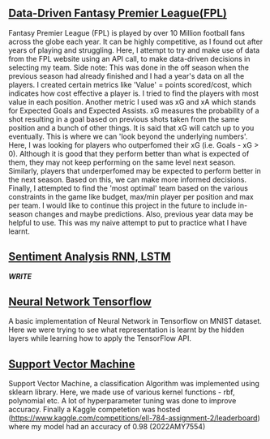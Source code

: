 ## [Data-Driven Fantasy Premier League(FPL)](https://github.com/sob-ANN/Projects/blob/main/Data%20Science%20Related/EDA%20FPL.ipynb)
Fantasy Premier League (FPL) is played by over 10 Million football fans across the globe each year. It can be highly competitive, as I found out after years of playing and struggling. Here, I attempt to try and make use of data from the FPL website using an API call, to make data-driven decisions in selecting my team. Side note: This was done in the off season when the previous season had already finished and I had a year's data on all the players. I created certain metrics like 'Value' = points scored/cost, which indicates how cost effective a player is. I tried to find the players with most value in each position. Another metric I used was xG and xA which stands for Expected Goals and Expected Assists. xG measures the probability of a shot resulting in a goal based on previous shots taken from the same position and a bunch of other things. It is said that xG will catch up to you eventually. This is where we can 'look beyond the underlying numbers'. Here, I was looking for players who outperfomed their xG (i.e. Goals - xG > 0). Although it is good that they perform better than what is expected of them, they may not keep performing on the same level next season. Similarly, players that underperfomed may be expected to perform better in the next season. Based on this, we can make more informed decisions. 
Finally, I attempted to find the 'most optimal' team based on the various constraints in the game like budget, max/min player per position and max per team. I would like to continue this project in the future to include in-season changes and maybe predictions. Also, previous year data may be helpful to use. This was my naive attempt to put to practice what I have learnt.

## [Sentiment Analysis RNN, LSTM](https://github.com/sob-ANN/Projects/blob/main/Data%20Science%20Related/Sentiment_Analysis_RNN_LSTM.ipynb)
___WRITE___

## [Neural Network Tensorflow](https://github.com/sob-ANN/Projects/blob/main/Data%20Science%20Related/Neural%20Network%20Tensorflow.ipynb)
A basic implementation of Neural Network in Tensorflow on MNIST dataset. Here we were trying to see what representation is learnt by the hidden layers while learning how to apply the TensorFlow API.

## [Support Vector Machine](https://github.com/sob-ANN/Projects/blob/main/Data%20Science%20Related/Support%20Vector%20Machine.ipynb)
Support Vector Machine, a classification Algorithm was implemented using sklearn library. Here, we made use of various kernel functions - rbf, polynomial etc. A lot of hyperparameter tuning was done to improve accuracy. Finally a Kaggle competetion was hosted (https://www.kaggle.com/competitions/ell-784-assignment-2/leaderboard) where my model had an accuracy of 0.98 (2022AMY7554)
